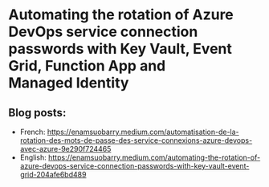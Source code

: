 # Automating the rotation of Azure DevOps service connection passwords with Key Vault, Event Grid, Function App and Managed Identity

## Blog posts:
- French: https://enamsuobarry.medium.com/automatisation-de-la-rotation-des-mots-de-passe-des-service-connexions-azure-devops-avec-azure-9e290f724465 
- English: https://enamsuobarry.medium.com/automating-the-rotation-of-azure-devops-service-connection-passwords-with-key-vault-event-grid-204afe6bd489 